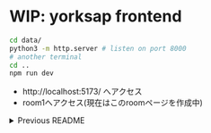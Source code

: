 # WIP: yorksap frontend

```bash
cd data/
python3 -m http.server # listen on port 8000
# another terminal
cd ..
npm run dev
```

- http://localhost:5173/ へアクセス
- room1へアクセス(現在はこのroomページを作成中)

<details>
<summary>Previous README</summary>

[![ci](https://github.com/lindsaykwardell/vite-elm-spa/actions/workflows/ci.yml/badge.svg)](https://github.com/lindsaykwardell/vite-elm-spa/actions/workflows/ci.yml)
[![Gitpod ready-to-code](https://img.shields.io/badge/Gitpod-ready--to--code-908a85?logo=gitpod)](https://gitpod.io/#https://github.com/lindsaykwardell/vite-elm-spa)

A default template for building Elm SPA applications using Vite. Includes hot-module reload of Elm modules (courtesy of `vite-plugin-elm`).

> Vite (French word for "fast", pronounced /vit/) is a build tool that aims to provide a faster and leaner development experience for modern web projects.

> Elm is a functional language that compiles to JavaScript. It helps you make websites and web apps. It has a strong emphasis on simplicity and quality tooling.

Live demo site: https://vite-elm-spa.netlify.app/

This template is based on [`vite-elm-template`](https://github.com/lindsaykwardell/vite-elm-spa)

## Features

- Allows for SPA architecture using [`orus-io/elm-spa`](https://package.elm-lang.org/packages/orus-io/elm-spa/latest/)
- Hot Module Reload of all code in the app (including Elm)
- Tooling installation via elm-tooling
  - Includes Elm, elm-format, elm-json, and elm-test-rs
- Basic unit test and elm-review examples
- Github Actions CI for running tests
- Recommends the Elm VS Code extension

## Get Started

```bash
# Clone the template locally, removing the template's Git log
npx degit lindsaykwardell/vite-elm-spa#main my-elm-app

# Enter the project, install dependencies, and get started!
cd my-elm-app
npm install
npm run dev
```

For more information about Vite, check out [Vite's official documentation.](https://vitejs.dev/)

To learn more about Elm, check out [Elm's official homepage](https://elm-lang.org/).

</details>
